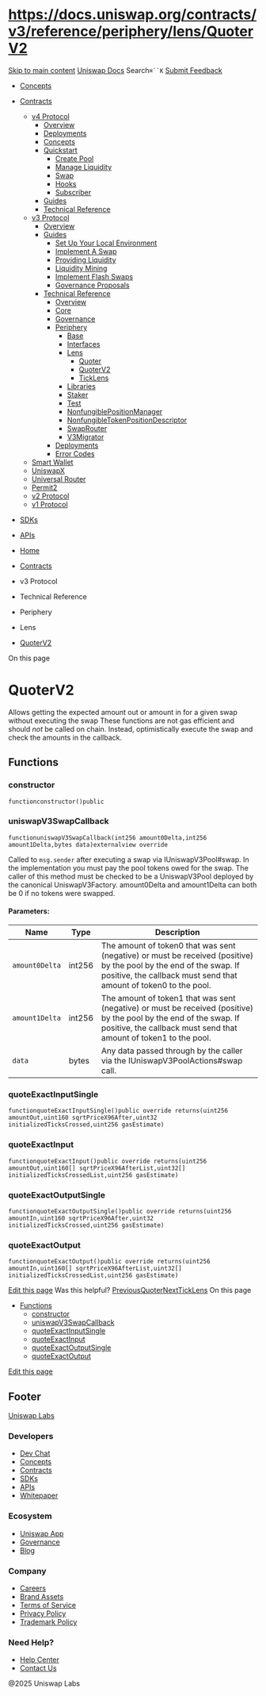 # https://docs.uniswap.org/contracts/v3/reference/periphery/lens/QuoterV2

[Skip to main content](https://docs.uniswap.org/contracts/v3/reference/periphery/lens/QuoterV2#__docusaurus_skipToContent_fallback)
[Uniswap Docs](https://docs.uniswap.org/)
Search`⌘``K`
[Submit Feedback](https://docs.google.com/forms/d/e/1FAIpQLSdjSkZam8KiatL9XACRVxCHjDJjaPGbls77PCXDKFn4JwykXg/viewform)
  * [Concepts](https://docs.uniswap.org/concepts/overview)
  * [Contracts](https://docs.uniswap.org/contracts/v4/overview)
    * [v4 Protocol](https://docs.uniswap.org/contracts/v3/reference/periphery/lens/QuoterV2)
      * [Overview](https://docs.uniswap.org/contracts/v4/overview)
      * [Deployments](https://docs.uniswap.org/contracts/v4/deployments)
      * [Concepts](https://docs.uniswap.org/contracts/v3/reference/periphery/lens/QuoterV2)
      * [Quickstart](https://docs.uniswap.org/contracts/v3/reference/periphery/lens/QuoterV2)
        * [Create Pool](https://docs.uniswap.org/contracts/v4/quickstart/create-pool)
        * [Manage Liquidity](https://docs.uniswap.org/contracts/v3/reference/periphery/lens/QuoterV2)
        * [Swap](https://docs.uniswap.org/contracts/v4/quickstart/swap)
        * [Hooks](https://docs.uniswap.org/contracts/v3/reference/periphery/lens/QuoterV2)
        * [Subscriber](https://docs.uniswap.org/contracts/v4/quickstart/subscriber)
      * [Guides](https://docs.uniswap.org/contracts/v3/reference/periphery/lens/QuoterV2)
      * [Technical Reference](https://docs.uniswap.org/contracts/v3/reference/periphery/lens/QuoterV2)
    * [v3 Protocol](https://docs.uniswap.org/contracts/v3/reference/periphery/lens/QuoterV2)
      * [Overview](https://docs.uniswap.org/contracts/v3/overview)
      * [Guides](https://docs.uniswap.org/contracts/v3/reference/periphery/lens/QuoterV2)
        * [Set Up Your Local Environment](https://docs.uniswap.org/contracts/v3/guides/local-environment)
        * [Implement A Swap](https://docs.uniswap.org/contracts/v3/reference/periphery/lens/QuoterV2)
        * [Providing Liquidity](https://docs.uniswap.org/contracts/v3/reference/periphery/lens/QuoterV2)
        * [Liquidity Mining](https://docs.uniswap.org/contracts/v3/reference/periphery/lens/QuoterV2)
        * [Implement Flash Swaps](https://docs.uniswap.org/contracts/v3/reference/periphery/lens/QuoterV2)
        * [Governance Proposals](https://docs.uniswap.org/contracts/v3/reference/periphery/lens/QuoterV2)
      * [Technical Reference](https://docs.uniswap.org/contracts/v3/reference/periphery/lens/QuoterV2)
        * [Overview](https://docs.uniswap.org/contracts/v3/reference/overview)
        * [Core](https://docs.uniswap.org/contracts/v3/reference/periphery/lens/QuoterV2)
        * [Governance](https://docs.uniswap.org/contracts/v3/reference/periphery/lens/QuoterV2)
        * [Periphery](https://docs.uniswap.org/contracts/v3/reference/periphery/lens/QuoterV2)
          * [Base](https://docs.uniswap.org/contracts/v3/reference/periphery/lens/QuoterV2)
          * [Interfaces](https://docs.uniswap.org/contracts/v3/reference/periphery/lens/QuoterV2)
          * [Lens](https://docs.uniswap.org/contracts/v3/reference/periphery/lens/QuoterV2)
            * [Quoter](https://docs.uniswap.org/contracts/v3/reference/periphery/lens/Quoter)
            * [QuoterV2](https://docs.uniswap.org/contracts/v3/reference/periphery/lens/QuoterV2)
            * [TickLens](https://docs.uniswap.org/contracts/v3/reference/periphery/lens/TickLens)
          * [Libraries](https://docs.uniswap.org/contracts/v3/reference/periphery/lens/QuoterV2)
          * [Staker](https://docs.uniswap.org/contracts/v3/reference/periphery/lens/QuoterV2)
          * [Test](https://docs.uniswap.org/contracts/v3/reference/periphery/lens/QuoterV2)
          * [NonfungiblePositionManager](https://docs.uniswap.org/contracts/v3/reference/periphery/NonfungiblePositionManager)
          * [NonfungibleTokenPositionDescriptor](https://docs.uniswap.org/contracts/v3/reference/periphery/NonfungibleTokenPositionDescriptor)
          * [SwapRouter](https://docs.uniswap.org/contracts/v3/reference/periphery/SwapRouter)
          * [V3Migrator](https://docs.uniswap.org/contracts/v3/reference/periphery/V3Migrator)
        * [Deployments](https://docs.uniswap.org/contracts/v3/reference/deployments/)
        * [Error Codes](https://docs.uniswap.org/contracts/v3/reference/error-codes)
    * [Smart Wallet](https://docs.uniswap.org/contracts/v3/reference/periphery/lens/QuoterV2)
    * [UniswapX](https://docs.uniswap.org/contracts/v3/reference/periphery/lens/QuoterV2)
    * [Universal Router](https://docs.uniswap.org/contracts/v3/reference/periphery/lens/QuoterV2)
    * [Permit2](https://docs.uniswap.org/contracts/v3/reference/periphery/lens/QuoterV2)
    * [v2 Protocol](https://docs.uniswap.org/contracts/v3/reference/periphery/lens/QuoterV2)
    * [v1 Protocol](https://docs.uniswap.org/contracts/v3/reference/periphery/lens/QuoterV2)
  * [SDKs](https://docs.uniswap.org/sdk/v4/overview)
  * [APIs](https://docs.uniswap.org/api/subgraph/overview)


  * [Home](https://docs.uniswap.org/)
  * [Contracts](https://docs.uniswap.org/contracts/v4/overview)
  * v3 Protocol
  * Technical Reference
  * Periphery
  * Lens
  * [QuoterV2](https://docs.uniswap.org/contracts/v3/reference/periphery/lens/QuoterV2)


On this page
# QuoterV2
Allows getting the expected amount out or amount in for a given swap without executing the swap
These functions are not gas efficient and should _not_ be called on chain. Instead, optimistically execute the swap and check the amounts in the callback.
## Functions[​](https://docs.uniswap.org/contracts/v3/reference/periphery/lens/QuoterV2#functions "Direct link to Functions")
### constructor[​](https://docs.uniswap.org/contracts/v3/reference/periphery/lens/QuoterV2#constructor "Direct link to constructor")
```
functionconstructor()public
```

### uniswapV3SwapCallback[​](https://docs.uniswap.org/contracts/v3/reference/periphery/lens/QuoterV2#uniswapv3swapcallback "Direct link to uniswapV3SwapCallback")
```
functionuniswapV3SwapCallback(int256 amount0Delta,int256 amount1Delta,bytes data)externalview override
```

Called to `msg.sender` after executing a swap via IUniswapV3Pool#swap.
In the implementation you must pay the pool tokens owed for the swap. The caller of this method must be checked to be a UniswapV3Pool deployed by the canonical UniswapV3Factory. amount0Delta and amount1Delta can both be 0 if no tokens were swapped.
#### Parameters:[​](https://docs.uniswap.org/contracts/v3/reference/periphery/lens/QuoterV2#parameters "Direct link to Parameters:")
Name| Type| Description  
---|---|---  
`amount0Delta`| int256| The amount of token0 that was sent (negative) or must be received (positive) by the pool by the end of the swap. If positive, the callback must send that amount of token0 to the pool.  
`amount1Delta`| int256| The amount of token1 that was sent (negative) or must be received (positive) by the pool by the end of the swap. If positive, the callback must send that amount of token1 to the pool.  
`data`| bytes| Any data passed through by the caller via the IUniswapV3PoolActions#swap call.  
### quoteExactInputSingle[​](https://docs.uniswap.org/contracts/v3/reference/periphery/lens/QuoterV2#quoteexactinputsingle "Direct link to quoteExactInputSingle")
```
functionquoteExactInputSingle()public override returns(uint256 amountOut,uint160 sqrtPriceX96After,uint32 initializedTicksCrossed,uint256 gasEstimate)
```

### quoteExactInput[​](https://docs.uniswap.org/contracts/v3/reference/periphery/lens/QuoterV2#quoteexactinput "Direct link to quoteExactInput")
```
functionquoteExactInput()public override returns(uint256 amountOut,uint160[] sqrtPriceX96AfterList,uint32[] initializedTicksCrossedList,uint256 gasEstimate)
```

### quoteExactOutputSingle[​](https://docs.uniswap.org/contracts/v3/reference/periphery/lens/QuoterV2#quoteexactoutputsingle "Direct link to quoteExactOutputSingle")
```
functionquoteExactOutputSingle()public override returns(uint256 amountIn,uint160 sqrtPriceX96After,uint32 initializedTicksCrossed,uint256 gasEstimate)
```

### quoteExactOutput[​](https://docs.uniswap.org/contracts/v3/reference/periphery/lens/QuoterV2#quoteexactoutput "Direct link to quoteExactOutput")
```
functionquoteExactOutput()public override returns(uint256 amountIn,uint160[] sqrtPriceX96AfterList,uint32[] initializedTicksCrossedList,uint256 gasEstimate)
```

[Edit this page](https://github.com/uniswap/uniswap-docs/tree/main/docs/contracts/v3/reference/periphery/lens/QuoterV2.md)
Was this helpful?
[PreviousQuoter](https://docs.uniswap.org/contracts/v3/reference/periphery/lens/Quoter)[NextTickLens](https://docs.uniswap.org/contracts/v3/reference/periphery/lens/TickLens)
On this page
  * [Functions](https://docs.uniswap.org/contracts/v3/reference/periphery/lens/QuoterV2#functions)
    * [constructor](https://docs.uniswap.org/contracts/v3/reference/periphery/lens/QuoterV2#constructor)
    * [uniswapV3SwapCallback](https://docs.uniswap.org/contracts/v3/reference/periphery/lens/QuoterV2#uniswapv3swapcallback)
    * [quoteExactInputSingle](https://docs.uniswap.org/contracts/v3/reference/periphery/lens/QuoterV2#quoteexactinputsingle)
    * [quoteExactInput](https://docs.uniswap.org/contracts/v3/reference/periphery/lens/QuoterV2#quoteexactinput)
    * [quoteExactOutputSingle](https://docs.uniswap.org/contracts/v3/reference/periphery/lens/QuoterV2#quoteexactoutputsingle)
    * [quoteExactOutput](https://docs.uniswap.org/contracts/v3/reference/periphery/lens/QuoterV2#quoteexactoutput)


[Edit this page](https://github.com/uniswap/uniswap-docs/tree/main/docs/contracts/v3/reference/periphery/lens/QuoterV2.md)
## Footer
[Uniswap Labs](https://docs.uniswap.org/)
### Developers
  * [Dev Chat](https://discord.com/invite/uniswap)
  * [Concepts](https://docs.uniswap.org/concepts/overview)
  * [Contracts](https://docs.uniswap.org/contracts/v4/overview)
  * [SDKs](https://docs.uniswap.org/sdk/v4/overview)
  * [APIs](https://docs.uniswap.org/api/subgraph/overview)
  * [Whitepaper](https://app.uniswap.org/whitepaper-v4.pdf)


### Ecosystem
  * [Uniswap App](https://app.uniswap.org/)
  * [Governance](https://www.uniswapfoundation.org/governance)
  * [Blog](https://blog.uniswap.org/)


### Company
  * [Careers](https://boards.greenhouse.io/uniswaplabs)
  * [Brand Assets](https://github.com/Uniswap/brand-assets/raw/main/Uniswap%20Brand%20Assets.zip)
  * [Terms of Service](https://support.uniswap.org/hc/en-us/articles/30935100859661-Uniswap-Labs-Terms-of-Service)
  * [Privacy Policy](https://support.uniswap.org/hc/en-us/articles/30934457771405-Uniswap-Labs-Privacy-Policy)
  * [Trademark Policy](https://support.uniswap.org/hc/en-us/articles/30934762216973-Uniswap-Labs-Trademark-Guidelines)


### Need Help?
  * [Help Center](https://support.uniswap.org/)
  * [Contact Us](https://support.uniswap.org/hc/en-us/requests/new)


@2025 Uniswap Labs
[](https://github.com/uniswap/uniswap-docs)[](https://twitter.com/Uniswap)[](https://discord.com/invite/uniswap)
